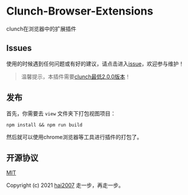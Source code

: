 # Clunch-Browser-Extensions
clunch在浏览器中的扩展插件

## Issues
使用的时候遇到任何问题或有好的建议，请点击进入[issue](https://github.com/clunch-contrib/Clunch-Browser-Extensions/issues)，欢迎参与维护！

> 温馨提示，本插件需要[clunch最低2.0.0版本](https://github.com/hai2007/clunch/blob/master/CHANGELOG)！

## 发布

首先，你需要去 ```view``` 文件夹下打包视图项目：

```
npm install && npm run build
```

然后就可以使用chrome浏览器等工具进行插件的打包了。

开源协议
---------------------------------------
[MIT](https://github.com/clunch-contrib/Clunch-Browser-Extensions/blob/master/LICENSE)

Copyright (c) 2021 [hai2007](https://hai2007.gitee.io/sweethome/) 走一步，再走一步。
